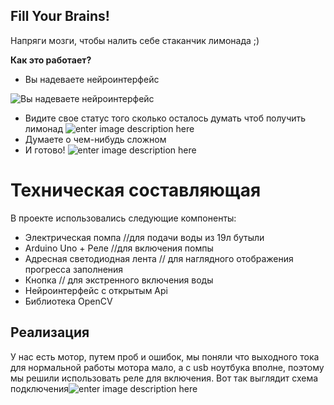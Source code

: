 ## Fill Your Brains!
Напряги мозги, чтобы налить себе стаканчик лимонада ;)

**Как это работает?**

- Вы надеваете нейроинтерфейс

![Вы надеваете нейроинтерфейс](https://github.com/stovv/-Fill-You-Brains/blob/master/imgs/neiro.png?raw=true)
- Видите свое статус того сколько осталось думать чтоб получить лимонад
![enter image description here](https://github.com/stovv/-Fill-You-Brains/blob/master/imgs/face.png?raw=true)
- Думаете о чем-нибудь сложном
- И готово!
![enter image description here](https://github.com/stovv/-Fill-You-Brains/blob/master/imgs/1.png?raw=true)
# Техническая составляющая
В проекте использовались следующие компоненты:
- Электрическая помпа //для подачи воды из 19л бутыли
- Arduino Uno + Реле //для включения помпы
- Адресная светодиодная лента // для наглядного отображения прогресса заполнения 
- Кнопка // для экстренного включения воды
- Нейроинтерфейс с открытым Api 
- Библиотека OpenCV
## Реализация
У нас есть мотор, путем проб и ошибок, мы поняли что выходного тока для нормальной работы мотора мало, а с usb ноутбука вполне, поэтому мы решили использовать реле для включения. Вот так выглядит схема подключения![enter image description here](https://github.com/stovv/-Fill-You-Brains/blob/master/imgs/scheme.png?raw=true)
